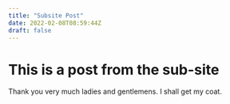 ```yaml
---
title: "Subsite Post"
date: 2022-02-08T08:59:44Z
draft: false
---
```


# This is a post from the sub-site

Thank you very much ladies and gentlemens. I shall get my coat.

